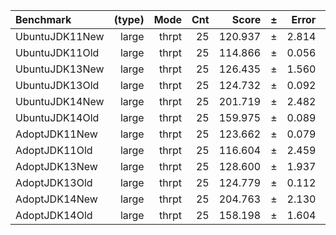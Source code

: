 Benchmark | (type) | Mode | Cnt | Score | ± | Error | Units
:---------|-------:|-----:|----:|------:|---|------:|-----:
UbuntuJDK11New | large | thrpt | 25 | 120.937 | ± | 2.814 | ops/s
UbuntuJDK11Old | large | thrpt | 25 | 114.866 | ± | 0.056 | ops/s
UbuntuJDK13New | large | thrpt | 25 | 126.435 | ± | 1.560 | ops/s
UbuntuJDK13Old | large | thrpt | 25 | 124.732 | ± | 0.092 | ops/s
UbuntuJDK14New | large | thrpt | 25 | 201.719 | ± | 2.482 | ops/s
UbuntuJDK14Old | large | thrpt | 25 | 159.975 | ± | 0.089 | ops/s
AdoptJDK11New | large | thrpt | 25 | 123.662 | ± | 0.079 | ops/s
AdoptJDK11Old | large | thrpt | 25 | 116.604 | ± | 2.459 | ops/s
AdoptJDK13New | large | thrpt | 25 | 128.600 | ± | 1.937 | ops/s
AdoptJDK13Old | large | thrpt | 25 | 124.779 | ± | 0.112 | ops/s
AdoptJDK14New | large | thrpt | 25 | 204.763 | ± | 2.130 | ops/s
AdoptJDK14Old | large | thrpt | 25 | 158.198 | ± | 1.604 | ops/s
